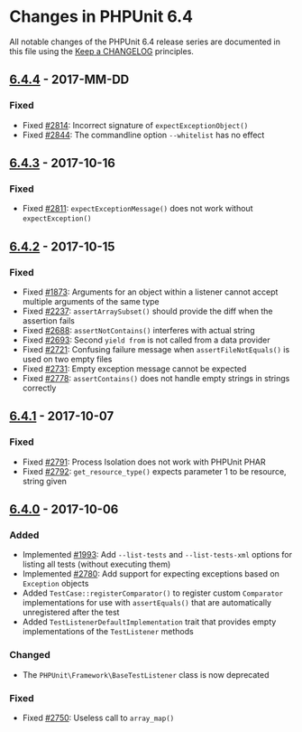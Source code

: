 # Changes in PHPUnit 6.4

All notable changes of the PHPUnit 6.4 release series are documented in this file using the [Keep a CHANGELOG](http://keepachangelog.com/) principles.

## [6.4.4] - 2017-MM-DD

### Fixed

* Fixed [#2814](https://github.com/sebastianbergmann/phpunit/pull/2814): Incorrect signature of `expectExceptionObject()`
* Fixed [#2844](https://github.com/sebastianbergmann/phpunit/issues/2844): The commandline option `--whitelist` has no effect

## [6.4.3] - 2017-10-16

### Fixed

* Fixed [#2811](https://github.com/sebastianbergmann/phpunit/issues/2811): `expectExceptionMessage()` does not work without `expectException()`

## [6.4.2] - 2017-10-15

### Fixed

* Fixed [#1873](https://github.com/sebastianbergmann/phpunit/issues/1873): Arguments for an object within a listener cannot accept multiple arguments of the same type
* Fixed [#2237](https://github.com/sebastianbergmann/phpunit/issues/2237): `assertArraySubset()` should provide the diff when the assertion fails
* Fixed [#2688](https://github.com/sebastianbergmann/phpunit/issues/2688): `assertNotContains()` interferes with actual string
* Fixed [#2693](https://github.com/sebastianbergmann/phpunit/issues/2693): Second `yield from` is not called from a data provider
* Fixed [#2721](https://github.com/sebastianbergmann/phpunit/issues/2721): Confusing failure message when `assertFileNotEquals()` is used on two empty files
* Fixed [#2731](https://github.com/sebastianbergmann/phpunit/issues/2731): Empty exception message cannot be expected
* Fixed [#2778](https://github.com/sebastianbergmann/phpunit/issues/2778): `assertContains()` does not handle empty strings in strings correctly

## [6.4.1] - 2017-10-07

### Fixed

* Fixed [#2791](https://github.com/sebastianbergmann/phpunit/issues/2791): Process Isolation does not work with PHPUnit PHAR
* Fixed [#2792](https://github.com/sebastianbergmann/phpunit/issues/2792): `get_resource_type()` expects parameter 1 to be resource, string given

## [6.4.0] - 2017-10-06

### Added

* Implemented [#1993](https://github.com/sebastianbergmann/phpunit/issues/1993): Add `--list-tests` and `--list-tests-xml` options for listing all tests (without executing them)
* Implemented [#2780](https://github.com/sebastianbergmann/phpunit/pull/2780): Add support for expecting exceptions based on `Exception` objects
* Added `TestCase::registerComparator()` to register custom `Comparator` implementations for use with `assertEquals()` that are automatically unregistered after the test
* Added `TestListenerDefaultImplementation` trait that provides empty implementations of the `TestListener` methods

### Changed

* The `PHPUnit\Framework\BaseTestListener` class is now deprecated

### Fixed

* Fixed [#2750](https://github.com/sebastianbergmann/phpunit/issues/2750): Useless call to `array_map()`

[6.4.4]: https://github.com/sebastianbergmann/phpunit/compare/6.4.3...6.4.4
[6.4.3]: https://github.com/sebastianbergmann/phpunit/compare/6.4.2...6.4.3
[6.4.2]: https://github.com/sebastianbergmann/phpunit/compare/6.4.1...6.4.2
[6.4.1]: https://github.com/sebastianbergmann/phpunit/compare/6.4.0...6.4.1
[6.4.0]: https://github.com/sebastianbergmann/phpunit/compare/6.3...6.4.0

